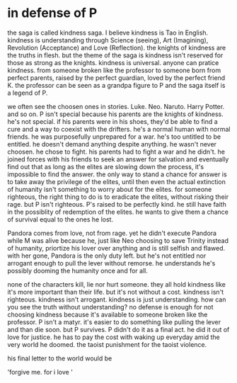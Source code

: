 # in defense of P

the saga is called kindness saga. I believe kindness is Tao in English. kindness is understanding through Science (seeing), Art (Imagining), Revolution (Acceptance) and Love (Reflection). the knights of kindness are the truths in flesh. but the theme of the saga is kindness isn't reserved for those as strong as the knights. kindness is universal. anyone can pratice kindness. from someone broken like the professor to someone born from perfect parents, raised by the perfect guardian, loved by the perfect friend K. the professor can be seen as a grandpa figure to P and the saga itself is a legend of P.

we often see the choosen ones in stories. Luke. Neo. Naruto. Harry Potter. and so on. P isn't special because his parents are the knights of kindness. he's not special. if his parents were in his shoes, they'd be able to find a cure and a way to coexist with the drifters. he's a normal human with normal friends. he was purposefully unprepared for a war. he's too untitled to be entitled. he doesn't demand anything despite anything. he wasn't never choosen. he chose to fight. his parents had to fight a war and he didn't. he joined forces with his friends to seek an answer for salvation and eventually find out that as long as the elites are slowing down the process, it's impossible to find the answer. the only way to stand a chance for answer is to take away the privilege of the elites, until then even the actual extinction of humanity isn't something to worry about for the elites. for someone righteous, the right thing to do is to eradicate the elites, without risking their rage. but P isn't righteous. P's raised to be perfectly kind. he still have faith in the possiblity of redemption of the elites. he wants to give them a chance of survival equal to the ones he lost.

Pandora comes from love, not from rage. yet he didn't execute Pandora while M was alive because he, just like Neo choosing to save Trinity instead of humanity, priortize his lover over anything and is still selfish and flawed. with her gone, Pandora is the only duty left. but he's not entitled nor arrogant enough to pull the lever without remorse. he understands he's possibly dooming the humanity once and for all.

none of the characters kill, lie nor hurt someone. they all hold kindness like it's more important than their life. but it's not without a cost. kindness isn't righteous. kindness isn't arrogant. kindness is just understanding. how can you see the truth without understanding? no defense is enough for not choosing kindness because it's available to someone broken like the professor. P isn't a matyr. it's easier to do something like pulling the lever and than die soon. but P survives. P didn't do it as a final act. he did it out of love for justice. he has to pay the cost with waking up everyday amid the very world he doomed. the taoist punishment for the taoist violence.

his final letter to the world would be

'forgive me. for i love '
